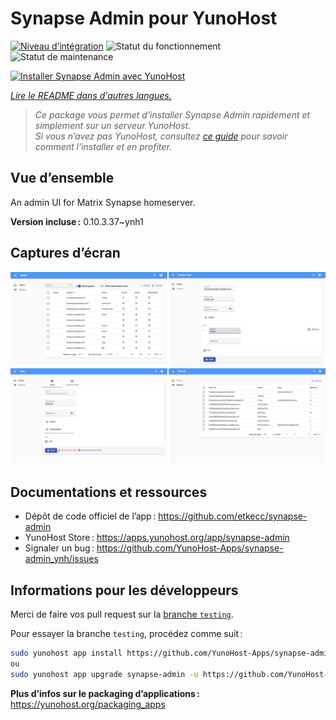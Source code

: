 <!--
Nota bene : ce README est automatiquement généré par <https://github.com/YunoHost/apps/tree/master/tools/readme_generator>
Il NE doit PAS être modifié à la main.
-->

# Synapse Admin pour YunoHost

[![Niveau d’intégration](https://apps.yunohost.org/badge/integration/synapse-admin)](https://ci-apps.yunohost.org/ci/apps/synapse-admin/)
![Statut du fonctionnement](https://apps.yunohost.org/badge/state/synapse-admin)
![Statut de maintenance](https://apps.yunohost.org/badge/maintained/synapse-admin)

[![Installer Synapse Admin avec YunoHost](https://install-app.yunohost.org/install-with-yunohost.svg)](https://install-app.yunohost.org/?app=synapse-admin)

*[Lire le README dans d'autres langues.](./ALL_README.md)*

> *Ce package vous permet d’installer Synapse Admin rapidement et simplement sur un serveur YunoHost.*  
> *Si vous n’avez pas YunoHost, consultez [ce guide](https://yunohost.org/install) pour savoir comment l’installer et en profiter.*

## Vue d’ensemble

An admin UI for Matrix Synapse homeserver. 


**Version incluse :** 0.10.3.37~ynh1

## Captures d’écran

![Capture d’écran de Synapse Admin](./doc/screenshots/screenshots.jpg)

## Documentations et ressources

- Dépôt de code officiel de l’app : <https://github.com/etkecc/synapse-admin>
- YunoHost Store : <https://apps.yunohost.org/app/synapse-admin>
- Signaler un bug : <https://github.com/YunoHost-Apps/synapse-admin_ynh/issues>

## Informations pour les développeurs

Merci de faire vos pull request sur la [branche `testing`](https://github.com/YunoHost-Apps/synapse-admin_ynh/tree/testing).

Pour essayer la branche `testing`, procédez comme suit :

```bash
sudo yunohost app install https://github.com/YunoHost-Apps/synapse-admin_ynh/tree/testing --debug
ou
sudo yunohost app upgrade synapse-admin -u https://github.com/YunoHost-Apps/synapse-admin_ynh/tree/testing --debug
```

**Plus d’infos sur le packaging d’applications :** <https://yunohost.org/packaging_apps>

